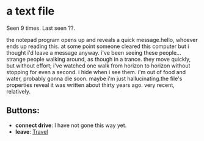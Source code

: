 # a text file

Seen 9 times. Last seen ??.

the notepad program opens up and reveals a quick message.<span class='doc'>hello, whoever ends up reading this. at some point someone cleared this computer but i thought i'd leave a message anyway. i've been seeing these people... strange people walking around, as though in a trance. they move quickly, but without effort; i've watched one walk from horizon to horizon without stopping for even a second. i hide when i see them. i'm out of food and water, probably gonna die soon. maybe i'm just hallucinating.</span>the file's properties reveal it was written about thirty years ago. very recent, relatively.

## Buttons:

- **connect drive**: I have not gone this way yet.
- **leave**: [Travel](Travel-travel.md)
